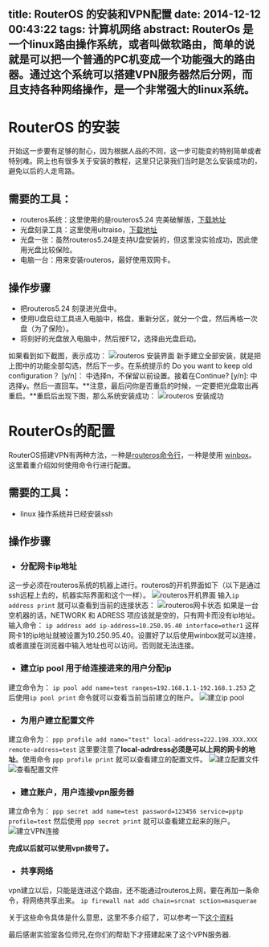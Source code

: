 title: RouterOS 的安装和VPN配置
date: 2014-12-12 00:43:22
tags: 计算机网络
abstract: RouterOs 是一个linux路由操作系统，或者叫做软路由，简单的说就是可以把一个普通的PC机变成一个功能强大的路由器。通过这个系统可以搭建VPN服务器然后分网，而且支持各种网络操作，是一个非常强大的linux系统。
---



# RouterOS 的安装
开始这一步要有足够的耐心，因为根据人品的不同，这一步可能变的特别简单或者特别难。网上也有很多关于安装的教程，这里只记录我们当时是怎么安装成功的，避免以后的人走弯路。


## 需要的工具：
* routeros系统：这里使用的是routeros5.24 完美破解版，[下载地址](http://download.csdn.net/download/ljr929201012/7852219)
* 光盘刻录工具：这里使用ultraiso，[下载地址](http://rj.baidu.com/soft/detail/11522.html?ald)
* 光盘一张：虽然routeros5.24是支持U盘安装的，但这里没实验成功，因此使用光盘比较保险。
* 电脑一台：用来安装routeros，最好使用双网卡。


## 操作步骤
+ 把routeros5.24 刻录进光盘中。
+ 使用U盘启动工具进入电脑中，格盘，重新分区，就分一个盘，然后再格一次盘（为了保险）。
+ 将刻好的光盘放入电脑中，然后按F12，选择由光盘启动。

如果看到如下截图，表示成功：
![routeros 安装界面](http://i3.tietuku.com/1dc4710efffe480a.jpg)
新手建立全部安装，就是把上图中的功能全部勾选，然后下一步。在系统提示的 Do you want to keep old configuration？ [y/n]： 中选择n，不保留以前设置。接着在Continue? [y/n]: 中选择y。然后一直回车。**注意，最后问你是否重启的时候，一定要把光盘取出再重启。**重启后出现下图，那么系统安装成功：
![routeros 安装成功](http://i3.tietuku.com/64a23fe1cbf33704.jpg)

# RouterOs的配置
RouterOS搭建VPN有两种方法，一种是[routeros命令行](http://wenku.baidu.com/link?url=5VW6Y1CarvQ9NGsPdZgjvB63YycgJNdae9l3QhV6RZ9dUNjAuOAusK4u-LHzwLHSNzXnLsdjTTYsVuK9VeFDALdqqRfFJopUb8A3aRGtxpO)，一种是使用 [winbox](http://www.baidu.com/s?wd=routeros%20winbox&rsv_spt=1&issp=1&f=8&rsv_bp=0&rsv_idx=2&ie=utf-8&tn=baiduhome_pg&rsv_enter=1&oq=ultrA&inputT=3961&rsv_pq=e9c65ed30000b5c4&rsv_t=8a5be7nVJdk3OrBHGCieL%2BIp%2F9uIjSS%2Bjie1o9ebQCvaRPed8KVDSKYfG0a1u1lCh%2B7r&rsv_sug3=25&rsv_sug4=1465&rsv_sug1=15&rsv_sug2=0&rsv_sug=1&bs=routeros%20%E5%91%BD%E4%BB%A4)。这里着重介绍如何使用命令行进行配置。

## 需要的工具：
* linux 操作系统并已经安装ssh

## 操作步骤
+ ### 分配网卡ip地址
这一步必须在routeros系统的机器上进行。routeros的开机界面如下（以下是通过ssh远程上去的，机器实际界面和这个一样）。
![routeros开机界面](http://i3.tietuku.com/90d986a4d80f2d12.png)
输入`ip address print` 就可以查看到当前的连接状态：
![routeros网卡状态](http://i3.tietuku.com/566840956bcdd283.png)
如果是一台空机器的话，NETWORK 和 ADRESS 项应该就是空的，只有网卡而没有ip地址。输入命令：
`ip address add ip-address=10.250.95.40 interface=ether1`
这样网卡1的ip地址就被设置为10.250.95.40。设置好了以后使用winbox就可以连接，或者直接在浏览器中输入地址也可以访问。否则就无法连接。

+ ### 建立ip pool 用于给连接进来的用户分配ip
建立命令为：
`ip pool add name=test ranges=192.168.1.1-192.168.1.253` 之后使用`ip pool print` 命令就可以查看当前当前建立的账户。
![建立ip pool](http://i13.tietuku.com/6051603bed6fcbb5.png)

+ ### 为用户建立配置文件
建立命令为：
`ppp profile add name="test" local-address=222.198.XXX.XXX remote-address=test` 这里要注意了**local-adrdress必须是可以上网的网卡的地址**。使用命令 `ppp profile print` 就可以查看建立的配置文件。
![建立配置文件](http://i3.tietuku.com/a3f838fcac5f63c5.png)
![查看配置文件](http://i3.tietuku.com/1a106b99a70cb782.png)

+ ### 建立账户，用户连接vpn服务器
建立命令为：
`ppp secret add name=test password=123456 service=pptp profile=test` 然后使用 `ppp secret print` 就可以查看建立起来的账户。
![建立VPN连接](http://i3.tietuku.com/22307875799597b2.png)

**完成以后就可以使用vpn拨号了。**

+ ### 共享网络
vpn建立以后，只能是连进这个路由，还不能通过routeros上网，要在再加一条命令，将网络共享出来。
`ip firewall nat add chain=srcnat sction=masquerae`

关于这些命令具体是什么意思，这里不多介绍了，可以参考一下[这个资料](http://www.baidu.com/s?wd=routeros%20%E5%91%BD%E4%BB%A4&rsv_spt=1&issp=1&f=8&rsv_bp=0&rsv_idx=2&ie=utf-8&tn=baiduhome_pg&rsv_enter=1&oq=ultrA&inputT=5414&rsv_pq=8551265500009fdc&rsv_t=f0ef%2BcwRfD%2FpsgN4xjvp8P6RQjXf0aadlqwDWNUQgsp6BA93paLVQI9mnFMlLoQg%2FNM2&rsv_sug3=16&rsv_sug4=986&rsv_sug1=13&rsv_sug2=0&rsv_sug=2&bs=ultraiso)

最后感谢实验室各位师兄,在你们的帮助下才搭建起来了这个VPN服务器.
